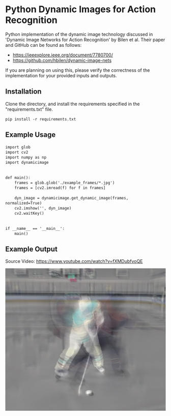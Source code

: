 # Python Dynamic Images for Action Recognition

Python implementation of the dynamic image technology discussed in 'Dynamic Image Networks for Action Recognition' by Bilen et al.
Their paper and GitHub can be found as follows:
* https://ieeexplore.ieee.org/document/7780700/
* https://github.com/hbilen/dynamic-image-nets

If you are planning on using this, please verify the correctness of the implementation for your provided inputs and outputs.

## Installation

Clone the directory, and install the requirements specified in the "requirements.txt" file.
~~~~
pip install -r requirements.txt
~~~~

## Example Usage
~~~~
import glob
import cv2
import numpy as np
import dynamicimage


def main():
    frames = glob.glob('./example_frames/*.jpg')
    frames = [cv2.imread(f) for f in frames]

    dyn_image = dynamicimage.get_dynamic_image(frames, normalized=True)
    cv2.imshow('', dyn_image)
    cv2.waitKey()


if __name__ == '__main__':
    main()
~~~~

## Example Output
Source Video: https://www.youtube.com/watch?v=fXMDubfvoQE

![Dynamic Image Example](dynamic_image_example.JPG)